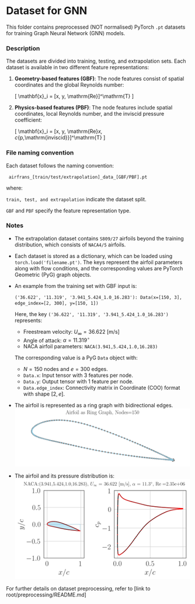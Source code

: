 # Dataset for GNN

This folder contains preprocessed (NOT normalised) PyTorch `.pt` datasets for training Graph Neural Network (GNN) models.

### Description

The datasets are divided into training, testing, and extrapolation sets. Each dataset is available in two different feature representations:

1. **Geometry-based features (GBF)**: The node features consist of spatial coordinates and the global Reynolds number:

   \[
   \mathbf{x}_i = [x, y, \mathrm{Re}]^\mathrm{T}
   \]

2. **Physics-based features (PBF)**: The node features include spatial coordinates, local Reynolds number, and the inviscid pressure coefficient:

   \[
   \mathbf{x}_i = [x, y, \mathrm{Re}_x, c_{p,\mathrm{inviscid}}]^\mathrm{T}
   \]


### File naming convention

Each dataset follows the naming convention:

```
 airfrans_[train/test/extrapolation]_data_[GBF/PBF].pt
```

where:

`train, test, and extrapolation` indicate the dataset split.

`GBF` and `PBF` specify the feature representation type.

### Notes

- The extrapolation dataset contains $\texttt{S809/27}$ airfoils beyond the training distribution, which consists of $\texttt{NACA4/5}$ airfoils.

- Each dataset is stored as a dictionary, which can be loaded using `torch.load('filename.pt')`. The keys represent the airfoil parameters along with flow conditions, and the corresponding values are PyTorch Geometric (PyG) graph objects.

- An example from the training set with GBF input is:

  ```
  ('36.622', '11.319', '3.941_5.424_1.0_16.283'): Data(x=[150, 3], edge_index=[2, 300], y=[150, 1])
  ```

  Here, the key `('36.622', '11.319', '3.941_5.424_1.0_16.283')` represents:

  - Freestream velocity: $U_{\infty} = 36.622 \ \mathrm{[m/s]}$
  - Angle of attack: $\alpha = 11.319 ^ {\circ}$
  - NACA airfoil parameters: $\texttt{NACA(3.941,5.424,1.0,16.283)}$

  The corresponding value is a PyG `Data` object with:

  - $N = 150$ nodes and $e = 300$ edges.
  - `Data.x`: Input tensor with 3 features per node.
  - `Data.y`: Output tensor with 1 feature per node.
  - `Data.edge_index`: Connectivity matrix in Coordinate (COO) format with shape $[2, e]$.

- The airfoil is represented as a ring graph with bidirectional edges.
![Alt Image Text](/images/example_airfoil_graph.png "Airfoil Graph")

- The airfoil and its pressure distribution is:
![Alt Image Text](/images/example_input_output.png "Airfoil and pressure distribution")


For further details on dataset preprocessing, refer to [link to root/preprocessing/README.md]
